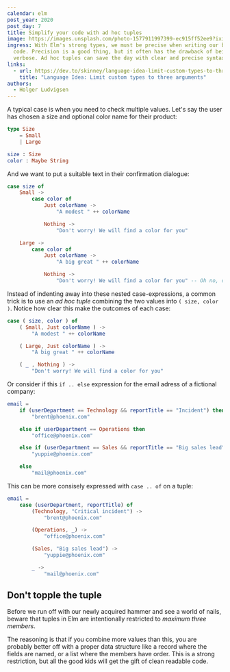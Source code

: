 ```yaml
---
calendar: elm
post_year: 2020
post_day: 7
title: Simplify your code with ad hoc tuples
image: https://images.unsplash.com/photo-1577911997399-ec915ff52ee9?ixid=MXwxMjA3fDB8MHxwaG90by1wYWdlfHx8fGVufDB8fHw%3D&ixlib=rb-1.2.1&auto=format&fit=crop&w=1350&q=80
ingress: With Elm's strong types, we must be precise when writing our business
  code. Precision is a good thing, but it often has the drawback of being
  verbose. Ad hoc tuples can save the day with clear and precise syntax!
links:
  - url: https://dev.to/skinney/language-idea-limit-custom-types-to-three-arguments-27p1
    title: "Language Idea: Limit custom types to three arguments"
authors:
  - Holger Ludvigsen
---
```

A typical case is when you need to check multiple values. Let's say the user has chosen a size and optional color name for their product:

```elm
type Size
    = Small
    | Large 

size : Size
color : Maybe String
```

And we want to put a suitable text in their confirmation dialogue:

```elm
case size of
    Small ->
        case color of
            Just colorName ->
                "A modest " ++ colorName

            Nothing ->
                "Don't worry! We will find a color for you"

    Large ->
        case color of
            Just colorName ->
                "A big great " ++ colorName

            Nothing ->
                "Don't worry! We will find a color for you" -- Oh no, duplication!
```

Instead of indenting away into these nested case-expressions, a common trick is to use an _ad hoc tuple_ combining the two values into `( size, color )`. Notice how clear this make the outcomes of each case:

```elm
case ( size, color ) of
    ( Small, Just colorName ) ->
        "A modest " ++ colorName

    ( Large, Just colorName ) ->
        "A big great " ++ colorName

    ( _ , Nothing ) ->
        "Don't worry! We will find a color for you"
```

Or consider if this `if .. else` expression for the email adress of a fictional company:

```elm
email = 
    if (userDepartment == Technology && reportTitle == "Incident") then
        "brent@phoenix.com"

    else if userDepartment == Operations then
        "office@phoenix.com"

    else if (userDepartment == Sales && reportTitle == "Big sales lead") then
        "yuppie@phoenix.com"

    else
        "mail@phoenix.com"
```

This can be more consisely expressed with `case .. of` on a tuple:

```elm
email = 
    case (userDepartment, reportTitle) of
        (Technology, "Critical incident") ->
            "brent@phoenix.com"

        (Operations, _) ->
            "office@phoenix.com"

        (Sales, "Big sales lead") ->
            "yuppie@phoenix.com"

        _ ->
            "mail@phoenix.com"
```

## Don't topple the tuple

Before we run off with our newly acquired hammer and see a world of nails, beware that tuples in Elm are intentionally restricted to _maximum three members_. 

The reasoning is that if you combine more values than this, you are probably better off with a proper data structure like a record where the fields are named, or a list where the members have order. This is a strong restriction, but all the good kids will get the gift of clean readable code.
